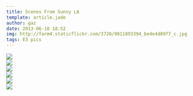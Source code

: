 ```yaml
---
title: Scenes From Sunny LA
template: article.jade
author: gaz
date: 2013-06-10 18:52
img: http://farm4.staticflickr.com/3720/9011893394_be4e4d89f7_c.jpg
tags: E3 pics
---
```


<div class='middle'>
<img src="http://farm4.staticflickr.com/3720/9011893394_be4e4d89f7_c.jpg">
</div>

<div class='middle'>
<img src='http://farm8.staticflickr.com/7322/9011892436_2761858cdb_z.jpg'>
</div>

<div class='middle'>
<img src='http://farm9.staticflickr.com/8420/9011891526_6f6f7cb879_c.jpg'>
</div>

<div class='middle'>
<img src='http://farm8.staticflickr.com/7293/9010706481_299529a274_z.jpg'>
</div>

<div class='middle'>
<img src='http://farm4.staticflickr.com/3678/9010705087_9a241a2210_z.jpg'>
</div>

<div class='middle'>
<img src='http://farm4.staticflickr.com/3812/9010703855_9147586a07_c.jpg'>
</div>

